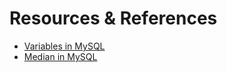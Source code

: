 # Resources & References
- [Variables in MySQL](https://stackoverflow.com/a/11754790)
- [Median in MySQL](https://stackoverflow.com/a/7263925)